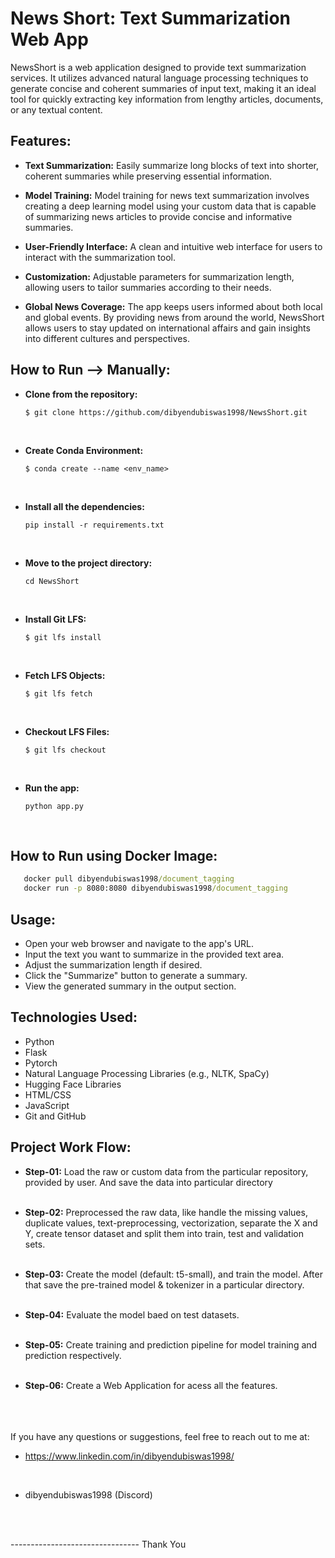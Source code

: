 # News Short: Text Summarization Web App
NewsShort is a web application designed to provide text summarization services. It utilizes advanced natural language processing techniques to generate concise and coherent summaries of input text, making it an ideal tool for quickly extracting key information from lengthy articles, documents, or any textual content.


## Features:
* **Text Summarization:** Easily summarize long blocks of text into shorter, coherent summaries while preserving essential information.

* **Model Training:** Model training for news text summarization involves creating a deep learning model using your custom data that is capable of summarizing news articles to provide concise and informative summaries.

* **User-Friendly Interface:** A clean and intuitive web interface for users to interact with the summarization tool.

* **Customization:** Adjustable parameters for summarization length, allowing users to tailor summaries according to their needs.

* **Global News Coverage:** The app keeps users informed about both local and global events. By providing news from around the world, NewsShort allows users to stay updated on international affairs and gain insights into different cultures and perspectives.


## How to Run --> Manually:
* **Clone from the repository:**<br>
    ```git
    $ git clone https://github.com/dibyendubiswas1998/NewsShort.git 
    ```
<br>

* **Create Conda Environment:**
    ```git
    $ conda create --name <env_name>
    ```
<br>

* **Install all the dependencies:**<br>
    ```git 
    pip install -r requirements.txt
    ```
<br>

* **Move to the project directory:**<br>
    ```git
    cd NewsShort
    ```
<br>

* **Install Git LFS:**<br>
    ```git 
    $ git lfs install
    ```
<br>

* **Fetch LFS Objects:**<br>

    ```git
    $ git lfs fetch
    ```
<br>

* **Checkout LFS Files:**<br>
    ```git
    $ git lfs checkout
    ```
<br>

* **Run the app:**<br>
    ```git
    python app.py
    ```
<br>

## How to Run using Docker Image:
```cmd
   docker pull dibyendubiswas1998/document_tagging
   docker run -p 8080:8080 dibyendubiswas1998/document_tagging
```

## Usage:
* Open your web browser and navigate to the app's URL.
* Input the text you want to summarize in the provided text area.
* Adjust the summarization length if desired.
* Click the "Summarize" button to generate a summary.
* View the generated summary in the output section.



## Technologies Used:
* Python
* Flask
* Pytorch
* Natural Language Processing Libraries (e.g., NLTK, SpaCy)
* Hugging Face Libraries
* HTML/CSS
* JavaScript
* Git and GitHub


## Project Work Flow:
* **Step-01:** Load the raw or custom data from the particular repository, provided by user. And save the data into particular directory<br><br>

* **Step-02:** Preprocessed the raw data, like handle the missing values, duplicate values, text-preprocessing, vectorization, separate the X and Y, create tensor dataset and split them into train, test and validation sets.<br><br>

* **Step-03:** Create the model (default: t5-small), and train the model. After that save the pre-trained model & tokenizer in a particular directory.<br><br>

* **Step-04:** Evaluate the model baed on test datasets.
<br><br>

* **Step-05:** Create training and prediction pipeline for model training and prediction respectively.<br><br>

* **Step-06:** Create a Web Application for acess all the features.


<br><br><br>
If you have any questions or suggestions, feel free to reach out to me at:<br>

* https://www.linkedin.com/in/dibyendubiswas1998/
<br>

* dibyendubiswas1998 (Discord)


<br><br>

-------------------------------- Thank You
